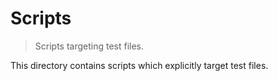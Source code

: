 # Scripts

> Scripts targeting test files.

<!-- Section to include introductory text. Make sure to keep an empty line after the intro `section` element and another before the `/section` close. -->

<section class="intro">

This directory contains scripts which explicitly target test files.

</section>

<!-- /.intro -->

<!-- Section for all links. Make sure to keep an empty line after the `section` element and another before the `/section` close. -->

<section class="links">

</section>

<!-- /.links -->
